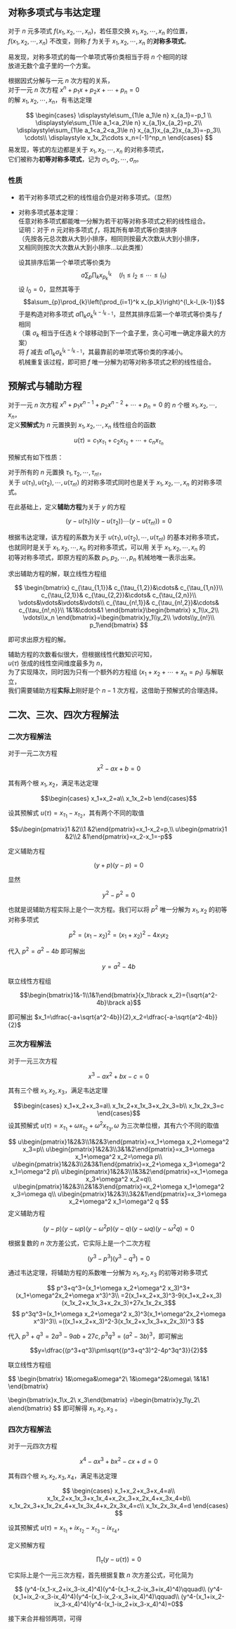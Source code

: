## 对称多项式与韦达定理

对于 $n$ 元多项式 $f(x_1,x_2,\cdots,x_n)$，若任意交换 $x_1,x_2,\cdots,x_n$ 的位置，  
$f(x_1,x_2,\cdots,x_n)$ 不改变，则称 $f$ 为关于 $x_1,x_2,\cdots,x_n$ 的**对称多项式**。

易发现，对称多项式的每一个单项式等价类相当于将 $n$ 个相同的球  
放进无数个盒子里的一个方案。

根据因式分解与一元 $n$ 次方程的关系，  
对于一元 $n$ 次方程 $x^n+p_1x+p_2x+\cdots+p_n=0$  
的解 $x_1,x_2,\cdots,x_n$，有韦达定理

$$
\begin{cases}
	\displaystyle\sum_{1\le a_1\le n} x_{a_1}=-p_1  \\
	\displaystyle\sum_{1\le a_1<a_2\le n} x_{a_1}x_{a_2}=p_2\\
	\displaystyle\sum_{1\le a_1<a_2<a_3\le n} x_{a_1}x_{a_2}x_{a_3}=-p_3\\
	\cdots\\
	\displaystyle x_1x_2\cdots x_n=(-1)^np_n
\end{cases}
$$
易发现，等式的左边都是关于 $x_1,x_2,\cdots,x_n$ 的对称多项式，  
它们被称为**初等对称多项式**，记为 $\sigma_1,\sigma_2,\cdots,\sigma_n$。

### 性质
- 若干对称多项式之积的线性组合仍是对称多项式。（显然）
- 对称多项式基本定理：  
  任意对称多项式都能唯一分解为若干初等对称多项式之积的线性组合。  
  证明：对于 $n$ 元对称多项式 $f$，将其所有单项式等价类排序    
	（先按各元总次数从大到小排序，相同则按最大次数从大到小排序，  
	  又相同则按次大次数从大到小排序...以此类推）

  设其排序后第一个单项式等价类为 
	$$a\sum_{p}\prod_k x_{p_k}^{l_k}\quad(l_1\le l_2\le\cdots\le l_n)$$
	设 $l_0=0$，显然其等于
	$$a\sum_{p}\prod_{k}\left(\prod_{i=1}^k x_{p_k}\right)^{l_k-l_{k-1}}$$
    于是构造对称多项式 $a\prod_k\sigma_k^{l_k-l_{k-1}}$，显然其排序后第一个单项式等价类与 $f$ 相同  
	（乘 $\sigma_k$ 相当于任选 $k$ 个球移动到下一个盒子里，贪心可唯一确定序最大的方案）  
	将 $f$ 减去 $a\prod_k\sigma_k^{l_k-l_{k-1}}$，其最靠前的单项式等价类的序减小。  
	机械重复该过程，即可把 $f$ 唯一分解为初等对称多项式之积的线性组合。

## 预解式与辅助方程

对于一元 $n$ 次方程 $x^n+p_1x^{n-1}+p_2x^{n-2}+\cdots+p_n=0$ 的 $n$ 个根 $x_1,x_2,\cdots,x_n$，  
定义**预解式**为 $n$ 元置换到 $x_1,x_2,\cdots,x_n$ 线性组合的函数

$$u(\tau)=c_1x_{\tau_1}+c_2x_{\tau_2}+\cdots+c_nx_{\tau_n}$$

预解式有如下性质：

对于所有的 $n$ 元置换 $\tau_1,\tau_2,\cdots,\tau_{n!}$，  
关于 $u(\tau_1),u(\tau_2),\cdots,u(\tau_{n!})$ 的对称多项式同时也是关于 $x_1,x_2,\cdots,x_n$ 的对称多项式。

在此基础上，定义**辅助方程**为关于 $y$ 的方程

$$(y-u(\tau_1))(y-u(\tau_2))\cdots(y-u(\tau_{n!}))=0$$

根据韦达定理，该方程的系数为关于 $u(\tau_1),u(\tau_2),\cdots,u(\tau_{n!})$ 的基本对称多项式，  
也就同时是关于 $x_1,x_2,\cdots,x_n$ 的对称多项式，可以用 关于 $x_1,x_2,\cdots,x_n$ 的  
初等对称多项式，即原方程的系数 $p_1,p_2,\cdots,p_n$ 机械地唯一表示出来。

求出辅助方程的解，联立线性方程组

$$
\begin{bmatrix}
	c_{\tau_{1,1}}& c_{\tau_{1,2}}&\cdots& c_{\tau_{1,n}}\\
	c_{\tau_{2,1}}& c_{\tau_{2,2}}&\cdots& c_{\tau_{2,n}}\\
	\vdots&\vdots&\vdots&\vdots\\
	c_{\tau_{n!,1}}& c_{\tau_{n!,2}}&\cdots& c_{\tau_{n!,n}}\\
	1&1&\cdots&1
\end{bmatrix}\begin{bmatrix}
	x_1\\x_2\\ \vdots\\x_n
\end{bmatrix}=\begin{bmatrix}y_1\\y_2\\ \vdots\\y_{n!}\\ p_1\end{bmatrix}
$$

即可求出原方程的解。

辅助方程的次数看似很大，但根据线性代数知识可知，  
$u(\tau)$ 张成的线性空间维度最多为 $n$，  
为了实现降次，同时因为只有一个额外的方程组 $(x_1+x_2+\cdots+x_n=p_1)$ 与解联立，  
我们需要辅助方程**实际上**刚好是个 $n-1$ 次方程，这借助于预解式的合理选择。

## 二次、三次、四次方程解法

### 二次方程解法
对于一元二次方程

$$x^2-ax+b=0$$

其有两个根 $x_1,x_2$，满足韦达定理

$$\begin{cases}
	x_1+x_2=a\\
	x_1x_2=b
\end{cases}$$

设其预解式 $u(\tau)=x_{\tau_1}-x_{\tau_2}$，其有两个不同的取值

$$u\begin{pmatrix}1 &2\\1 &2\end{pmatrix}=x_1-x_2=p,\\
u\begin{pmatrix}1 &2\\2 &1\end{pmatrix}=x_2-x_1=-p$$

定义辅助方程

$$(y+p)(y-p)=0$$

显然

$$y^2-p^2=0$$

也就是说辅助方程实际上是个一次方程。我们可以将 $p^2$ 唯一分解为 $x_1,x_2$ 的初等对称多项式

$$p^2=(x_1-x_2)^2=(x_1+x_2)^2-4x_1x_2$$

代入 $p^2=a^2-4b$ 即可解出

$$y=a^2-4b$$

联立线性方程组

$$\begin{bmatrix}1&-1\\1&1\end{bmatrix}{x_1\brack x_2}={\sqrt{a^2-4b}\brack a}$$

即可解出 $x_1=\dfrac{-a+\sqrt{a^2-4b}}{2},x_2=\dfrac{-a-\sqrt{a^2-4b}}{2}$

### 三次方程解法

对于一元三次方程

$$x^3-ax^2+bx-c=0$$

其有三个根 $x_1,x_2,x_3$，满足韦达定理

$$\begin{cases}
	x_1+x_2+x_3=a\\
	x_1x_2+x_1x_3+x_2x_3=b\\
	x_1x_2x_3=c
\end{cases}$$
设其预解式 $u(\tau)=x_{\tau_1}+\omega x_{\tau_2}+\omega^2x_{\tau_3},\omega$ 为三次单位根，其有六个不同的取值

$$
u\begin{pmatrix}1&2&3\\1&2&3\end{pmatrix}=x_1+\omega x_2+\omega^2 x_3=p\\
u\begin{pmatrix}1&2&3\\3&1&2\end{pmatrix}=x_3+\omega x_1+\omega^2 x_2=\omega p\\
u\begin{pmatrix}1&2&3\\2&3&1\end{pmatrix}=x_2+\omega x_3+\omega^2 x_1=\omega^2 p\\
u\begin{pmatrix}1&2&3\\1&3&2\end{pmatrix}=x_1+\omega x_3+\omega^2 x_2=q\\
u\begin{pmatrix}1&2&3\\2&1&3\end{pmatrix}=x_2+\omega x_1+\omega^2 x_3=\omega q\\
u\begin{pmatrix}1&2&3\\3&2&1\end{pmatrix}=x_3+\omega x_2+\omega^2 x_1=\omega^2 q
$$
定义辅助方程

$$(y-p)(y-\omega p)(y-\omega^2p)(y-q)(y-\omega q)(y-\omega^2 q)=0$$

根据复数的 $n$ 次方差公式，它实际上是一个二次方程

$$(y^3-p^3)(y^3-q^3)=0$$

通过韦达定理，将辅助方程的系数唯一分解为 $x_1,x_2,x_3$ 的初等对称多项式

$$
p^3+q^3=(x_1+\omega x_2+\omega^2 x_3)^3+(x_1+\omega^2x_2+\omega x^3)^3\\
=2(x_1+x_2+x_3)^3-9(x_1+x_2+x_3)(x_1x_2+x_1x_3+x_2x_3)+27x_1x_2x_3$$
$$
p^3q^3=(x_1+\omega x_2+\omega^2 x_3)^3(x_1+\omega^2x_2+\omega x^3)^3\\
=((x_1+x_2+x_3)^2-3(x_1x_2+x_1x_3+x_2x_3))^3
$$

代入 $p^3+q^3=2a^3-9ab+27c,p^3q^3=(a^2-3b)^3$，即可解出

$$y=\dfrac{(p^3+q^3)\pm\sqrt{(p^3+q^3)^2-4p^3q^3}}{2}$$

联立线性方程组

$$
\begin{bmatrix}
	1&\omega&\omega^2\\
	1&\omega^2&\omega\\
	1&1&1
\end{bmatrix}

\begin{bmatrix}x_1\\x_2\\ x_3\end{bmatrix}
=\begin{bmatrix}y_1\\y_2\\ a\end{bmatrix}
$$
即可解得 $x_1,x_2,x_3$ 。

### 四次方程解法

对于一元四次方程

$$x^4-ax^3+bx^2-cx+d=0$$

其有四个根 $x_1,x_2,x_3,x_4$，满足韦达定理

$$
\begin{cases}
	x_1+x_2+x_3+x_4=a\\
	x_1x_2+x_1x_3+x_1x_4+x_2x_3+x_2x_4+x_3x_4=b\\
	x_1x_2x_3+x_1x_2x_4+x_1x_3x_4+x_2x_3x_4=c\\
	x_1x_2x_3x_4=d
\end{cases}
$$

设其预解式 $u(\tau)=x_{\tau_1}+ix_{\tau_2}-x_{\tau_3}-ix_{\tau_4}$，

定义预解方程

$$\prod_{\tau}(y-u(\tau))=0$$

它实际上是个一元三次方程，首先根据复数 $n$ 次方差公式，可化简为

$$
(y^4-(x_1-x_2+ix_3-ix_4)^4)(y^4-(x_1-x_2-ix_3+ix_4)^4)\qquad\\
(y^4-(x_1+ix_2-x_3-ix_4)^4)(y^4-(x_1-ix_2-x_3+ix_4)^4)\qquad\\
(y^4-(x_1+ix_2-ix_3-x_4)^4)(y^4-(x_1-ix_2+ix_3-x_4)^4)=0$$

接下来合并相邻两项，可得

